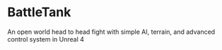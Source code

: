 # BattleTank
An open world head to head fight with simple AI, terrain, and advanced control system in Unreal 4
